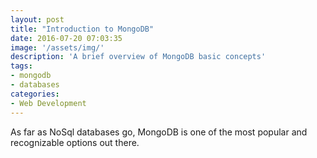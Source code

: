 ```yaml
---
layout: post
title: "Introduction to MongoDB"
date: 2016-07-20 07:03:35
image: '/assets/img/'
description: 'A brief overview of MongoDB basic concepts'
tags:
- mongodb
- databases
categories:
- Web Development
---
```


As far as NoSql databases go, MongoDB is one of the most popular and recognizable
options out there. 
